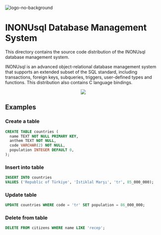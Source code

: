 ![logo-no-background](https://user-images.githubusercontent.com/57678928/225335788-2ed89c56-3f3c-4140-ac2c-ea147b0a686c.svg)


# INONUsql Database Management System
This directory contains the source code distribution of the INONUsql
database management system.

INONUsql is an advanced object-relational database management system
that supports an extended subset of the SQL standard, including
transactions, foreign keys, subqueries, triggers, user-defined types
and functions.  This distribution also contains C language bindings.

<p align="center">
  <img src="https://user-images.githubusercontent.com/57678928/225338096-25d8b07c-d1f6-42db-833c-f2f9101225cc.svg">
</p>

## Examples

### Create a table
```sql
CREATE TABLE countries (
  name TEXT NOT NULL PRIMARY KEY,
  anthem TEXT NOT NULL,
  code VARCHAR(2) NOT NULL,
  population INTEGER DEFAULT 0,
);
```

### Insert into table
```sql
INSERT INTO countries
VALUES ('Republic of Türkiye', 'İstiklal Marşı', 'tr', 85_000_000);
```

### Update table
```sql
UPDATE countries WHERE code = 'tr' SET population = 86_000_000;
```

### Delete from table
```sql
DELETE FROM citizens WHERE name LIKE 'recep';
```
